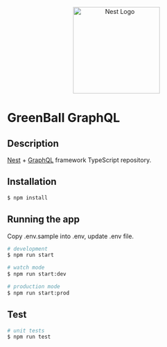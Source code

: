 <p align="center">
  <a href="http://nestjs.com/" target="blank"><img src="https://media.licdn.com/dms/image/C4E0BAQHzD-nhs8W4kA/company-logo_200_200/0/1660770718222?e=2147483647&v=beta&t=FOX8kr9i--OLPgYhSlVzo8cIItHZaPE166aiYOOzKdU" width="200" alt="Nest Logo" /></a>
</p>

# GreenBall GraphQL

## Description

[Nest](https://github.com/nestjs/nest) + [GraphQL](https://graphql.org/) framework TypeScript repository.

## Installation

```bash
$ npm install
```

## Running the app

Copy .env.sample into .env, update .env file.

```bash
# development
$ npm run start

# watch mode
$ npm run start:dev

# production mode
$ npm run start:prod
```

## Test

```bash
# unit tests
$ npm run test

```
